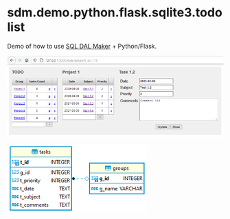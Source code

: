 # sdm.demo.python.flask.sqlite3.todolist
Demo of how to use [SQL DAL Maker](https://github.com/panedrone/sqldalmaker) + Python/Flask.

![demo-python-flask.png](demo-python-flask.png)

![erd.png](erd.png)
